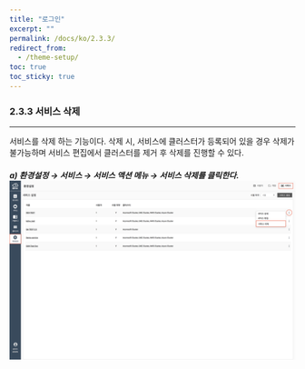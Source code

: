 ```yaml
---
title: "로그인"
excerpt: ""
permalink: /docs/ko/2.3.3/
redirect_from:
  - /theme-setup/
toc: true
toc_sticky: true
---
```


### 2.3.3    서비스 삭제

---

서비스를 삭제 하는 기능이다. 삭제 시, 서비스에 클러스터가 등록되어 있을 경우 삭제가 불가능하며 서비스 편집에서 클러스터를 제거 후 삭제를 진행할 수 있다.

##### a\) 환경설정 → 서비스 → 서비스 액션 메뉴 → 서비스 삭제를 클릭한다.![](/assets/KR/3.0.0/2.3.3_1.png)
